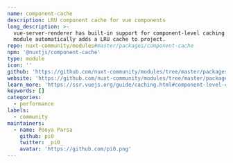 ```yaml
---
name: component-cache
description: LRU component cache for vue components
long_description: >-
  vue-server-renderer has built-in support for component-level caching. This
  module automatically adds a LRU cache to project.
repo: nuxt-community/modules#master/packages/component-cache
npm: '@nuxtjs/component-cache'
type: module
icon: ''
github: 'https://github.com/nuxt-community/modules/tree/master/packages/component-cache'
website: 'https://github.com/nuxt-community/modules/tree/master/packages/component-cache'
learn_more: 'https://ssr.vuejs.org/guide/caching.html#component-level-caching'
keywords: []
categories:
  - performance
labels:
  - community
maintainers:
  - name: Pooya Parsa
    github: pi0
    twitter: _pi0_
    avatar: 'https://github.com/pi0.png'
---
```

